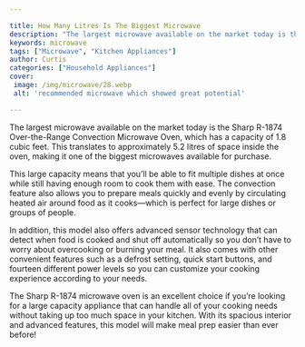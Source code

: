 ```yaml
---

title: How Many Litres Is The Biggest Microwave
description: "The largest microwave available on the market today is the Sharp R-1874 Over-the-Range Convection Microwave Oven, which has a capa...get more info"
keywords: microwave
tags: ["Microwave", "Kitchen Appliances"]
author: Curtis
categories: ["Household Appliances"]
cover: 
 image: /img/microwave/28.webp
 alt: 'recommended microwave which showed great potential'

---
```


The largest microwave available on the market today is the Sharp R-1874 Over-the-Range Convection Microwave Oven, which has a capacity of 1.8 cubic feet. This translates to approximately 5.2 litres of space inside the oven, making it one of the biggest microwaves available for purchase. 

This large capacity means that you’ll be able to fit multiple dishes at once while still having enough room to cook them with ease. The convection feature also allows you to prepare meals quickly and evenly by circulating heated air around food as it cooks—which is perfect for large dishes or groups of people. 

In addition, this model also offers advanced sensor technology that can detect when food is cooked and shut off automatically so you don’t have to worry about overcooking or burning your meal. It also comes with other convenient features such as a defrost setting, quick start buttons, and fourteen different power levels so you can customize your cooking experience according to your needs. 

The Sharp R-1874 microwave oven is an excellent choice if you’re looking for a large capacity appliance that can handle all of your cooking needs without taking up too much space in your kitchen. With its spacious interior and advanced features, this model will make meal prep easier than ever before!
